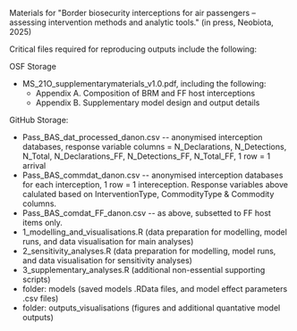 Materials for "Border biosecurity interceptions for air passengers – assessing intervention methods and analytic tools." (in press, Neobiota, 2025)

Critical files required for reproducing outputs include the following: 

OSF Storage
 - MS_21O_supplementarymaterials_v1.0.pdf, including the following:
	- Appendix A.  Composition of BRM and FF host interceptions
	- Appendix B.  Supplementary model design and output details

GitHub Storage:
 - Pass_BAS_dat_processed_danon.csv -- anonymised interception databases, response variable columns = N_Declarations, N_Detections, N_Total, N_Declarations_FF, N_Detections_FF, N_Total_FF, 1 row = 1 arrival
 - Pass_BAS_commdat_danon.csv -- anonymised interception databases for each interception, 1 row = 1 intereception. Response variables above calulated based on InterventionType, CommodityType & Commodity columns. 
 - Pass_BAS_comdat_FF_danon.csv -- as above, subsetted to FF host items only. 
 - 1_modelling_and_visualisations.R (data preparation for modelling, model runs, and data visualisation for main analyses)
 - 2_sensitivity_analyses.R (data preparation for modelling, model runs, and data visualisation for sensitivity analyses)
 - 3_supplementary_analyses.R (additional non-essential supporting scripts)
 - folder: models (saved models .RData files, and model effect parameters .csv files)
 - folder: outputs_visualisations (figures and additional quantative model outputs)
